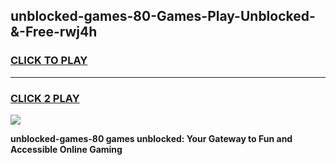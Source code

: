
## unblocked-games-80-Games-Play-Unblocked-&-Free-rwj4h
<h3>
<a href="https://premium76.site?title=unblocked-games-80&ref=24A">CLICK TO PLAY</a></h3>
<hr>

<h3>
<a href="https://premium76.site?title=unblocked-games-80&ref=24A">CLICK 2 PLAY</a>
  
</h3>

<a href="https://premium76.site?title=unblocked-games-80&ref=24A"><img src="https://clearcache.store/games.png"></a>


**unblocked-games-80 games unblocked: Your Gateway to Fun and Accessible Online Gaming**
